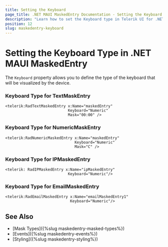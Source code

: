 ```yaml
---
title: Setting the Keyboard
page_title: .NET MAUI MaskedEntry Documentation - Setting the Keyboard
description: "Learn how to set the Keyboard type in Telerik UI for .NET MAUI MaskedEntry."
position: 12
slug: maskedentry-keyboard
---
```


# Setting the Keyboard Type in .NET MAUI MaskedEntry

The `Keyboard` property allows you to define the type of the keyboard that will be visualized by the device.

### Keyboard Type for TextMaskEntry

```XAML
<telerik:RadTextMaskedEntry x:Name="maskedEntry"
                            Keyboard="Numeric"
                            Mask="00:00" />
```

### Keyboard Type for NumericMaskEntry

```XAML
<telerik:RadNumericMaskedEntry x:Name="maskedEntry"
                               Keyboard="Numeric"
                               Mask="C" />
```

### Keyboard Type for IPMaskedEntry

```XAML
<telerik: RadIPMaskedEntry x:Name="ipMaskedEntry"
                            Keyboard="Numeric"/>
```

### Keyboard Type for EmailMaskedEntry

```XAML
<telerik:RadEmailMaskedEntry x:Name="emailMaskedEntry1"
                             Keyboard="Numeric"/>
```


## See Also

- [Mask Types]({%slug maskedentry-masked-types%})
- [Events]({%slug maskedentry-events%})
- [Styling]({%slug maskedentry-styling%})